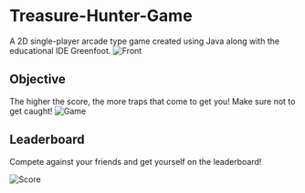 # Treasure-Hunter-Game
A 2D single-player arcade type game created using Java along with the educational IDE Greenfoot.
![Front](https://user-images.githubusercontent.com/84817133/192116653-4bfd9a6a-c34b-4a7d-9c1a-8225b52bae8f.png)

## Objective
The higher the score, the more traps that come to get you! Make sure not to get caught!
![Game](https://user-images.githubusercontent.com/84817133/192116664-f45c43f4-da94-4ea5-8b3f-bbd0444315b1.png)

## Leaderboard
Compete against your friends and get yourself on the leaderboard!

![Score](https://user-images.githubusercontent.com/84817133/192116662-ea80e575-2c02-4f23-a6c5-883dbe6fe4b4.png)
